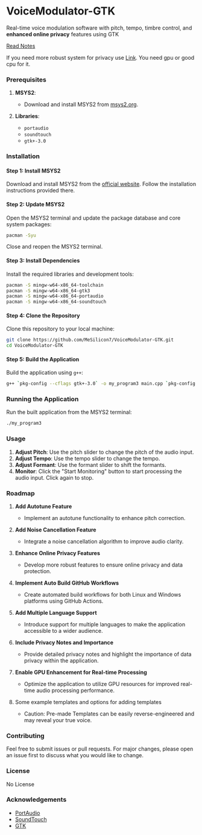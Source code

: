 # VoiceModulator-GTK 
Real-time voice modulation software with pitch, tempo, timbre control, and **enhanced online privacy** features using GTK

[Read Notes](Notes.md)

If you need more robust system for privacy use [Link](https://github.com/CorentinJ/Real-Time-Voice-Cloning). You need gpu or good cpu for it.

### Prerequisites

1. **MSYS2**:
   - Download and install MSYS2 from [msys2.org](https://www.msys2.org/).

2. **Libraries**:
   - `portaudio`
   - `soundtouch`
   - `gtk+-3.0`

### Installation

#### Step 1: Install MSYS2

Download and install MSYS2 from the [official website](https://www.msys2.org/). Follow the installation instructions provided there.

#### Step 2: Update MSYS2

Open the MSYS2 terminal and update the package database and core system packages:

```sh
pacman -Syu
```

Close and reopen the MSYS2 terminal.

#### Step 3: Install Dependencies

Install the required libraries and development tools:

```sh
pacman -S mingw-w64-x86_64-toolchain
pacman -S mingw-w64-x86_64-gtk3
pacman -S mingw-w64-x86_64-portaudio
pacman -S mingw-w64-x86_64-soundtouch
```

#### Step 4: Clone the Repository

Clone this repository to your local machine:

```sh
git clone https://github.com/MeSilicon7/VoiceModulator-GTK.git
cd VoiceModulator-GTK
```

#### Step 5: Build the Application

Build the application using `g++`:

```sh
g++ `pkg-config --cflags gtk+-3.0` -o my_program3 main.cpp `pkg-config --libs gtk+-3.0 portaudio-2.0 soundtouch`
```

### Running the Application

Run the built application from the MSYS2 terminal:

```sh
./my_program3
```

### Usage

1. **Adjust Pitch**: Use the pitch slider to change the pitch of the audio input.
2. **Adjust Tempo**: Use the tempo slider to change the tempo.
3. **Adjust Formant**: Use the formant slider to shift the formants.
4. **Monitor**: Click the "Start Monitoring" button to start processing the audio input. Click again to stop.

### Roadmap

1. **Add Autotune Feature**
   - Implement an autotune functionality to enhance pitch correction.

2. **Add Noise Cancellation Feature**
   - Integrate a noise cancellation algorithm to improve audio clarity.

3. **Enhance Online Privacy Features**
   - Develop more robust features to ensure online privacy and data protection.

4. **Implement Auto Build GitHub Workflows**
   - Create automated build workflows for both Linux and Windows platforms using GitHub Actions.

5. **Add Multiple Language Support**
   - Introduce support for multiple languages to make the application accessible to a wider audience.

6. **Include Privacy Notes and Importance**
   - Provide detailed privacy notes and highlight the importance of data privacy within the application.

7. **Enable GPU Enhancement for Real-time Processing**
   - Optimize the application to utilize GPU resources for improved real-time audio processing performance.
   
8. Some example templates and options for adding templates
   - Caution: Pre-made Templates can be easily reverse-engineered and may reveal your true voice.

### Contributing

Feel free to submit issues or pull requests. For major changes, please open an issue first to discuss what you would like to change.

### License

No License

### Acknowledgements

- [PortAudio](http://www.portaudio.com/)
- [SoundTouch](http://www.surina.net/soundtouch/)
- [GTK](https://www.gtk.org/)

